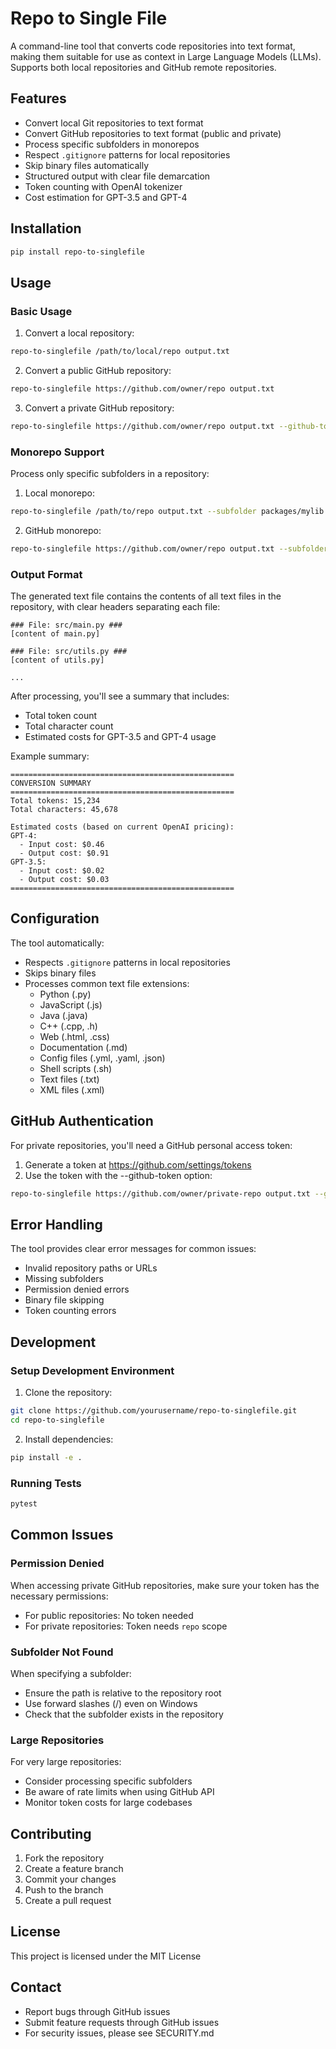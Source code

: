 # Repo to Single File

A command-line tool that converts code repositories into text format, making them suitable for use as context in Large Language Models (LLMs). Supports both local repositories and GitHub remote repositories.

## Features

- Convert local Git repositories to text format
- Convert GitHub repositories to text format (public and private)
- Process specific subfolders in monorepos
- Respect `.gitignore` patterns for local repositories
- Skip binary files automatically
- Structured output with clear file demarcation
- Token counting with OpenAI tokenizer
- Cost estimation for GPT-3.5 and GPT-4

## Installation

```bash
pip install repo-to-singlefile
```

## Usage

### Basic Usage

1. Convert a local repository:
```bash
repo-to-singlefile /path/to/local/repo output.txt
```

2. Convert a public GitHub repository:
```bash
repo-to-singlefile https://github.com/owner/repo output.txt
```

3. Convert a private GitHub repository:
```bash
repo-to-singlefile https://github.com/owner/repo output.txt --github-token YOUR_GITHUB_TOKEN
```

### Monorepo Support

Process only specific subfolders in a repository:

1. Local monorepo:
```bash
repo-to-singlefile /path/to/repo output.txt --subfolder packages/mylib
```

2. GitHub monorepo:
```bash
repo-to-singlefile https://github.com/owner/repo output.txt --subfolder packages/mylib
```

### Output Format

The generated text file contains the contents of all text files in the repository, with clear headers separating each file:

```
### File: src/main.py ###
[content of main.py]

### File: src/utils.py ###
[content of utils.py]

...
```

After processing, you'll see a summary that includes:
- Total token count
- Total character count
- Estimated costs for GPT-3.5 and GPT-4 usage

Example summary:
```
==================================================
CONVERSION SUMMARY
==================================================
Total tokens: 15,234
Total characters: 45,678

Estimated costs (based on current OpenAI pricing):
GPT-4:
  - Input cost: $0.46
  - Output cost: $0.91
GPT-3.5:
  - Input cost: $0.02
  - Output cost: $0.03
==================================================
```

## Configuration

The tool automatically:
- Respects `.gitignore` patterns in local repositories
- Skips binary files
- Processes common text file extensions:
  - Python (.py)
  - JavaScript (.js)
  - Java (.java)
  - C++ (.cpp, .h)
  - Web (.html, .css)
  - Documentation (.md)
  - Config files (.yml, .yaml, .json)
  - Shell scripts (.sh)
  - Text files (.txt)
  - XML files (.xml)

## GitHub Authentication

For private repositories, you'll need a GitHub personal access token:

1. Generate a token at https://github.com/settings/tokens
2. Use the token with the --github-token option:
```bash
repo-to-singlefile https://github.com/owner/private-repo output.txt --github-token YOUR_TOKEN
```

## Error Handling

The tool provides clear error messages for common issues:
- Invalid repository paths or URLs
- Missing subfolders
- Permission denied errors
- Binary file skipping
- Token counting errors

## Development

### Setup Development Environment

1. Clone the repository:
```bash
git clone https://github.com/yourusername/repo-to-singlefile.git
cd repo-to-singlefile
```

2. Install dependencies:
```bash
pip install -e .
```

### Running Tests

```bash
pytest
```

## Common Issues

### Permission Denied
When accessing private GitHub repositories, make sure your token has the necessary permissions:
- For public repositories: No token needed
- For private repositories: Token needs `repo` scope

### Subfolder Not Found
When specifying a subfolder:
- Ensure the path is relative to the repository root
- Use forward slashes (/) even on Windows
- Check that the subfolder exists in the repository

### Large Repositories
For very large repositories:
- Consider processing specific subfolders
- Be aware of rate limits when using GitHub API
- Monitor token costs for large codebases

## Contributing

1. Fork the repository
2. Create a feature branch
3. Commit your changes
4. Push to the branch
5. Create a pull request

## License

This project is licensed under the MIT License

## Contact

- Report bugs through GitHub issues
- Submit feature requests through GitHub issues
- For security issues, please see SECURITY.md